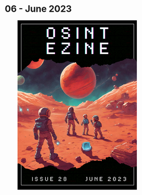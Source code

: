 # 06 - June 2023

<figure><img src="../../.gitbook/assets/OSINT_eZine-202306.png" alt="" width="375"><figcaption></figcaption></figure>

